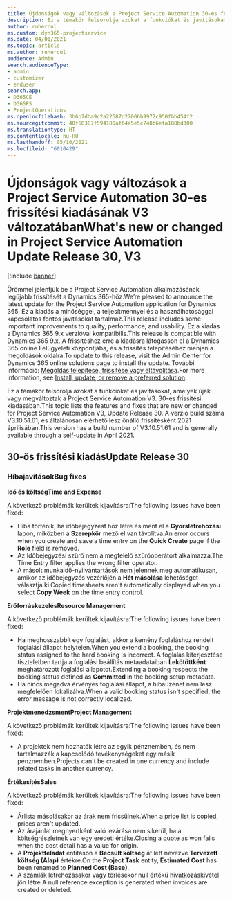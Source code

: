 ```yaml
---
title: Újdonságok vagy változások a Project Service Automation 30-es frissítési kiadásának V3 változatában
description: Ez a témakör felsorolja azokat a funkciókat és javításokat, amelyek elérhetők a Project Service Automation V3. 30-os frissítési kiadásában.
author: ruhercul
ms.custom: dyn365-projectservice
ms.date: 04/01/2021
ms.topic: article
ms.author: ruhercul
audience: Admin
search.audienceType:
- admin
- customizer
- enduser
search.app:
- D365CE
- D365PS
- ProjectOperations
ms.openlocfilehash: 3b6b7dba9c2a22587d27006b9972c950fbb454f2
ms.sourcegitcommit: 40f68387f594180af64a5e5c748b6efa188bd300
ms.translationtype: HT
ms.contentlocale: hu-HU
ms.lasthandoff: 05/10/2021
ms.locfileid: "6010429"
---
```

# <a name="whats-new-or-changed-in-project-service-automation-update-release-30-v3"></a><span data-ttu-id="c8a33-103">Újdonságok vagy változások a Project Service Automation 30-es frissítési kiadásának V3 változatában</span><span class="sxs-lookup"><span data-stu-id="c8a33-103">What's new or changed in Project Service Automation Update Release 30, V3</span></span>

[!include [banner](../includes/psa-now-project-operations.md)]

<span data-ttu-id="c8a33-104">Örömmel jelentjük be a Project Service Automation alkalmazásának legújabb frissítését a Dynamics 365-höz.</span><span class="sxs-lookup"><span data-stu-id="c8a33-104">We’re pleased to announce the latest update for the Project Service Automation application for Dynamics 365.</span></span> <span data-ttu-id="c8a33-105">Ez a kiadás a minőséggel, a teljesítménnyel és a használhatósággal kapcsolatos fontos javításokat tartalmaz.</span><span class="sxs-lookup"><span data-stu-id="c8a33-105">This release includes some important improvements to quality, performance, and usability.</span></span> <span data-ttu-id="c8a33-106">Ez a kiadás a Dynamics 365 9.x verzióval kompatibilis.</span><span class="sxs-lookup"><span data-stu-id="c8a33-106">This release is compatible with Dynamics 365 9.x.</span></span> <span data-ttu-id="c8a33-107">A frissítéshez erre a kiadásra látogasson el a Dynamics 365 online Felügyeleti központjába, és a frissítés telepítéséhez menjen a megoldások oldalra.</span><span class="sxs-lookup"><span data-stu-id="c8a33-107">To update to this release, visit the Admin Center for Dynamics 365 online solutions page to install the update.</span></span> <span data-ttu-id="c8a33-108">További információ: [Megoldás telepítése, frissítése vagy eltávolítása](/power-platform/admin/install-remove-preferred-solution.md).</span><span class="sxs-lookup"><span data-stu-id="c8a33-108">For more information, see [Install, update, or remove a preferred solution](/power-platform/admin/install-remove-preferred-solution.md).</span></span>

<span data-ttu-id="c8a33-109">Ez a témakör felsorolja azokat a funkciókat és javításokat, amelyek újak vagy megváltoztak a Project Service Automation V3. 30-es frissítési kiadásában.</span><span class="sxs-lookup"><span data-stu-id="c8a33-109">This topic lists the features and fixes that are new or changed for Project Service Automation V3, Update Release 30.</span></span> <span data-ttu-id="c8a33-110">A verzió build száma V3.10.51.61, és általánosan elérhető lesz önálló frissítésként 2021 áprilisában.</span><span class="sxs-lookup"><span data-stu-id="c8a33-110">This version has a build number of V3.10.51.61 and is generally available through a self-update in April 2021.</span></span>

## <a name="update-release-30"></a><span data-ttu-id="c8a33-111">30-ös frissítési kiadás</span><span class="sxs-lookup"><span data-stu-id="c8a33-111">Update Release 30</span></span>

### <a name="bug-fixes"></a><span data-ttu-id="c8a33-112">Hibajavítások</span><span class="sxs-lookup"><span data-stu-id="c8a33-112">Bug fixes</span></span>

<span data-ttu-id="c8a33-113">**Idő és költség**</span><span class="sxs-lookup"><span data-stu-id="c8a33-113">**Time and Expense**</span></span>

<span data-ttu-id="c8a33-114">A következő problémák kerültek kijavításra:</span><span class="sxs-lookup"><span data-stu-id="c8a33-114">The following issues have been fixed:</span></span>

- <span data-ttu-id="c8a33-115">Hiba történik, ha időbejegyzést hoz létre és ment el a **Gyorslétrehozási** lapon, miközben a **Szerepkör** mező el van távolítva.</span><span class="sxs-lookup"><span data-stu-id="c8a33-115">An error occurs when you create and save a time entry on the **Quick Create** page if the **Role** field is removed.</span></span>
- <span data-ttu-id="c8a33-116">Az Időbejegyzési szűrő nem a megfelelő szűrőoperátort alkalmazza.</span><span class="sxs-lookup"><span data-stu-id="c8a33-116">The Time Entry filter applies the wrong filter operator.</span></span>
- <span data-ttu-id="c8a33-117">A másolt munkaidő-nyilvántartások nem jelennek meg automatikusan, amikor az időbejegyzés vezérlőjén a **Hét másolása** lehetőséget választja ki.</span><span class="sxs-lookup"><span data-stu-id="c8a33-117">Copied timesheets aren't automatically displayed when you select **Copy Week** on the time entry control.</span></span>

<span data-ttu-id="c8a33-118">**Erőforráskezelés**</span><span class="sxs-lookup"><span data-stu-id="c8a33-118">**Resource Management**</span></span>

<span data-ttu-id="c8a33-119">A következő problémák kerültek kijavításra:</span><span class="sxs-lookup"><span data-stu-id="c8a33-119">The following issues have been fixed:</span></span>

- <span data-ttu-id="c8a33-120">Ha meghosszabbít egy foglalást, akkor a kemény foglaláshoz rendelt foglalási állapot helytelen.</span><span class="sxs-lookup"><span data-stu-id="c8a33-120">When you extend a booking, the booking status assigned to the hard booking is incorrect.</span></span> <span data-ttu-id="c8a33-121">A foglalás kiterjesztése tiszteletben tartja a foglalási beállítás metaadataiban **Lekötöttként** meghatározott foglalási állapotot.</span><span class="sxs-lookup"><span data-stu-id="c8a33-121">Extending a booking respects the booking status defined as **Committed** in the booking setup metadata.</span></span>
- <span data-ttu-id="c8a33-122">Ha nincs megadva érvényes foglalási állapot, a hibaüzenet nem lesz megfelelően lokalizálva.</span><span class="sxs-lookup"><span data-stu-id="c8a33-122">When a valid booking status isn't specified, the error message is not correctly localized.</span></span>

<span data-ttu-id="c8a33-123">**Projektmenedzsment**</span><span class="sxs-lookup"><span data-stu-id="c8a33-123">**Project Management**</span></span>

<span data-ttu-id="c8a33-124">A következő problémák kerültek kijavításra:</span><span class="sxs-lookup"><span data-stu-id="c8a33-124">The following issues have been fixed:</span></span>

- <span data-ttu-id="c8a33-125">A projektek nem hozhatók létre az egyik pénznemben, és nem tartalmazzák a kapcsolódó tevékenységeket egy másik pénznemben.</span><span class="sxs-lookup"><span data-stu-id="c8a33-125">Projects can't be created in one currency and include related tasks in another currency.</span></span>

<span data-ttu-id="c8a33-126">**Értékesítés**</span><span class="sxs-lookup"><span data-stu-id="c8a33-126">**Sales**</span></span>

<span data-ttu-id="c8a33-127">A következő problémák kerültek kijavításra:</span><span class="sxs-lookup"><span data-stu-id="c8a33-127">The following issues have been fixed:</span></span>

- <span data-ttu-id="c8a33-128">Árlista másolásakor az árak nem frissülnek.</span><span class="sxs-lookup"><span data-stu-id="c8a33-128">When a price list is copied, prices aren't updated.</span></span>
- <span data-ttu-id="c8a33-129">Az árajánlat megnyertként való lezárása nem sikerül, ha a költségrészletnek van egy eredeti értéke.</span><span class="sxs-lookup"><span data-stu-id="c8a33-129">Closing a quote as won fails when the cost detail has a value for origin.</span></span>
- <span data-ttu-id="c8a33-130">A **Projektfeladat** entitáson a **Becsült költség** át lett nevezve **Tervezett költség (Alap)** értékre.</span><span class="sxs-lookup"><span data-stu-id="c8a33-130">On the **Project Task** entity, **Estimated Cost** has been renamed to **Planned Cost (Base)**.</span></span>
- <span data-ttu-id="c8a33-131">A számlák létrehozásakor vagy törlésekor null értékű hivatkozáskivétel jön létre.</span><span class="sxs-lookup"><span data-stu-id="c8a33-131">A null reference exception is generated when invoices are created or deleted.</span></span>
